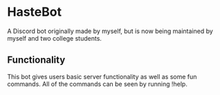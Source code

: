
# HasteBot

A Discord bot originally made by myself, but is now being maintained by myself and two college students.

## Functionality

This bot gives users basic server functionality as well as some fun commands. All of the commands can be seen by running !help.
